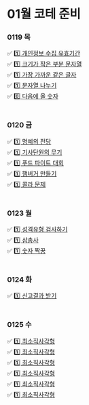 # 01월 코테 준비

### 0119 목
✅ [1️⃣ 개인정보 수집 유효기간](https://www.notion.so/54f55e08340542308d5c2621ec3ed307) <br>
✅ [1️⃣ 크기가 작은 부분 문자열](https://www.notion.so/4307b6292d794a7faa5c67b529873acd) <br>
✅ [1️⃣ 가장 가까운 같은 글자](https://www.notion.so/fac83a49177f41bfad8d4167d6e79bb0) <br>
✅ [1️⃣ 문자열 나누기](https://www.notion.so/0f3790f2feea453590639194e3c35f3f) <br>
✅ [0️⃣ 다음에 올 숫자](https://www.notion.so/1b78aa95490c4e5fa7150b25f6cecf23) <br>
<br>
### 0120 금
✅ [1️⃣ 명예의 전당](https://school.programmers.co.kr/learn/courses/30/lessons/138477) <br>
✅ [1️⃣ 기사단원의 무기](https://school.programmers.co.kr/learn/courses/30/lessons/136798) <br>
✅ [1️⃣ 푸드 파이트 대회](https://school.programmers.co.kr/learn/courses/30/lessons/134240) <br>
✅ [1️⃣ 햄버거 만들기](https://school.programmers.co.kr/learn/courses/30/lessons/133502) <br>
✅ [1️⃣ 콜라 문제](https://school.programmers.co.kr/learn/courses/30/lessons/133267) <br>
<br>
### 0123 월
✅ [1️⃣ 성격유형 검사하기](https://school.programmers.co.kr/learn/courses/30/lessons/118666) <br>
✅ [1️⃣ 삼총사](https://school.programmers.co.kr/learn/courses/30/lessons/131705) <br>
✅ [1️⃣ 숫자 짝꿍](https://school.programmers.co.kr/learn/courses/30/lessons/131128) <br>
<br>
### 0124 화
✅ [1️⃣ 신고결과 받기](https://school.programmers.co.kr/learn/courses/30/lessons/92334) <br>
<br>
### 0125 수
✅ [1️⃣ 최소직사각형](https://school.programmers.co.kr/learn/courses/30/lessons/86491) <br>
✅ [1️⃣ 최소직사각형](https://school.programmers.co.kr/learn/courses/30/lessons/86491) <br>
✅ [1️⃣ 최소직사각형](https://school.programmers.co.kr/learn/courses/30/lessons/86491) <br>
✅ [1️⃣ 최소직사각형](https://school.programmers.co.kr/learn/courses/30/lessons/86491) <br>
✅ [1️⃣ 최소직사각형](https://school.programmers.co.kr/learn/courses/30/lessons/86491) <br>
✅ [1️⃣ 최소직사각형](https://school.programmers.co.kr/learn/courses/30/lessons/86491) <br>
